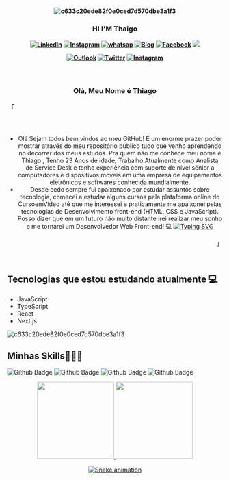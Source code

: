 <h4 align="center">

![c633c20ede82f0e0ced7d570dbe3a1f3](https://media4.giphy.com/media/qgQUggAC3Pfv687qPC/giphy.gif)


<h4 align="center">
<div align="center">
<h3><b>HI I'M Thaigo</b></h3>

[![LinkedIn](https://img.shields.io/badge/LinkedIn-0077B5?style=for-the-badge&logo=linkedin&logoColor=white)](https://www.linkedin.com/in/thiago-martins-vieira-074550192/)
[![Instagram](https://img.shields.io/badge/-instagram-red?style=for-the-badge&logo=instagram&logoColor=white&link=https://github.com/arthurspk)](https://www.instagram.com/thiago1258/)
[![whatsap](https://img.shields.io/badge/WhatsApp-25D366?style=for-the-badge&logo=whatsapp&logoColor=white)](https://api.whatsapp.com/send?phone=5511962903104)
[![Blog](https://img.shields.io/badge/Blogger-FF5722?style=for-the-badge&logo=blogger&logoColor=white)](https://thiagomartinsvieira.github.io/Meu_Portifolio/)
[![Facebook](https://img.shields.io/badge/Facebook-1877F2?style=for-the-badge&logo=facebook&logoColor=white)](https://pt-br.facebook.com/thiagomartinsvieira.martins)
<a href = "mailto:thiagoalagadico@gmail.com"><img src="https://img.shields.io/badge/-Gmail-%23333?style=for-the-badge&logo=gmail&logoColor=white" target="_blank"></a>



[![Outlook](https://img.shields.io/badge/Microsoft_Outlook-0078D4?style=for-the-badge&logo=microsoft-outlook&logoColor=white)](mailto:thiagoalagadico@hotmail.com)
[![Twitter](https://img.shields.io/badge/Twitter-1DA1F2?style=for-the-badge&logo=twitter&logoColor=white)](https://twitter.com/Thiago1258_)
[![Instagram](https://img.shields.io/badge/Instagram-E4405F?style=for-the-badge&logo=instagram&logoColor=white)](https://www.instagram.com/thiago1258/)

</h4>

<h3 align="center">  <br>

Olá, Meu Nome é Thiago
<p align="left">「</p>  
<br>

</h3>

 <div align="center">

 - Olá Sejam todos bem vindos ao meu GitHub! É um enorme prazer poder mostrar através do meu repositório publico tudo que venho aprendendo no decorrer dos meus estudos.
 Pra quem não me conhece meu nome é Thiago , Tenho 23 Anos de idade, Trabalho Atualmente como Analista de Service Desk e tenho experiência com suporte de nível sénior a computadores e dispositivos moveis em uma empresa de equipamentos eletrônicos e softwares conhecida mundialmente.
- Desde cedo sempre fui apaixonado por estudar assuntos sobre tecnologia, comecei a estudar alguns cursos pela plataforma online do CursoemVídeo até que me interessei e praticamente me apaixonei pelas tecnologias de Desenvolvimento front-end (HTML, CSS e JavaScript).
Posso dizer que em um futuro não muito distante irei realizar meu sonho e me tornarei um Desenvolvedor Web Front-end! 💻
  [![Typing SVG](https://readme-typing-svg.herokuapp.com?font=Fira+Code&duration=3500&pause=1000&center=true&width=435&lines=Developer;Always+Learning+Something+New!;Developer)](https://git.io/typing-svg)
 </div>

<p align="right">」</p>                                                                     
<br>

## Tecnologias que estou estudando atualmente 💻


  - JavaScript
  - TypeScript
  - React
  - Next.js




 ![c633c20ede82f0e0ced7d570dbe3a1f3](https://miro.medium.com/max/1360/1*zVnWJtyGOX_kUIDm6ccCfQ.gif)

## Minhas Skills👨🏻‍💻

 ![Github Badge](https://img.shields.io/badge/HTML5-E34F26?style=for-the-badge&logo=html5&logoColor=white)
![Github Badge](https://img.shields.io/badge/CSS3-1572B6?style=for-the-badge&logo=css3&logoColor=white)
 ![Github Badge](https://img.shields.io/badge/JavaScript-323330?style=for-the-badge&logo=javascript&logoColor=F7DF1E)
 ![Github Badge](https://img.shields.io/badge/TypeScript-007ACC?style=for-the-badge&logo=typescript&logoColor=white)



<div align="center">
<div>
  <a href="https://github.com/Thiagomartinsvieira">
  <img height="180em" src="https://github-readme-stats.vercel.app/api?username=Thiagomartinsvieira&show_icons=true&theme=dark&include_all_commits=true&count_private=true"/>

  <img height="180em" src="https://github-readme-stats.vercel.app/api/top-langs/?username=Thiagomartinsvieira&layout=compact&langs_count=7&theme=dark"/>
</div>



![Snake animation](https://github.com/Thiagomartinsvieira/Thiagomartinsvieira/blob/output/github-contribution-grid-snake.svg)
